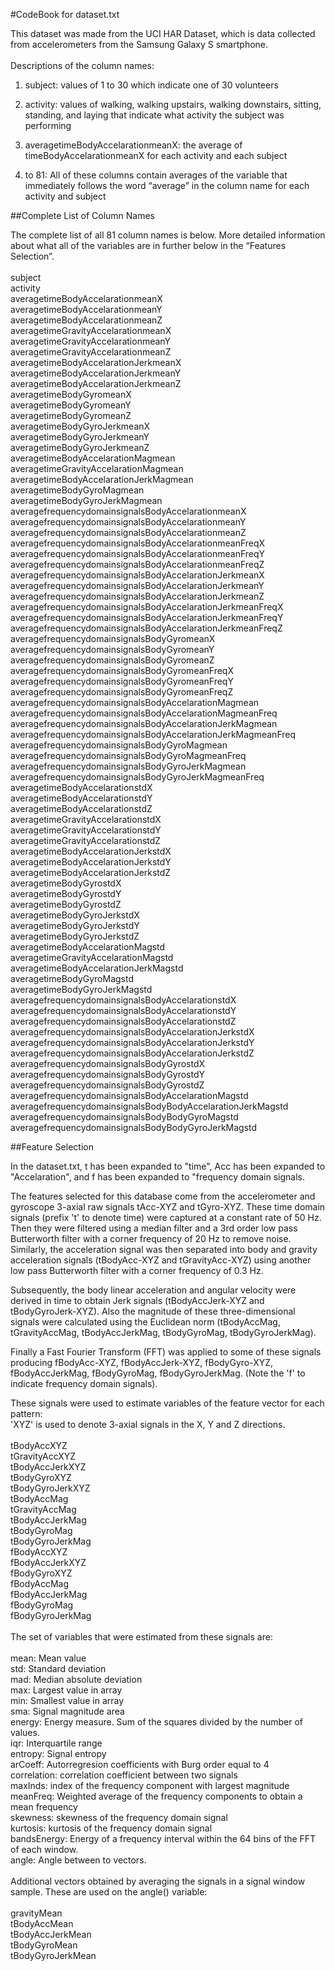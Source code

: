 #CodeBook for dataset.txt

This dataset was made from the UCI HAR Dataset, which is data collected from accelerometers from the Samsung Galaxy S smartphone.<br />
<br />
Descriptions of the column names:<br />

1. subject: values of 1 to 30 which indicate one of 30 volunteers

2. activity: values of walking, walking upstairs, walking 
downstairs, sitting, standing, and laying that indicate what activity the subject was performing

3. averagetimeBodyAccelarationmeanX: the average of timeBodyAccelarationmeanX for each activity and each subject
	
4. to 81: All of these columns contain averages of the variable that immediately follows the word “average” in the column name for each activity and subject


##Complete List of Column Names

The complete list of all 81 column names is below. More detailed information about what all of the variables are in further below in the “Features Selection”.<br />
<br />
subject<br /> 
activity<br />
averagetimeBodyAccelarationmeanX<br />
averagetimeBodyAccelarationmeanY<br />
averagetimeBodyAccelarationmeanZ<br />
averagetimeGravityAccelarationmeanX<br />
averagetimeGravityAccelarationmeanY<br />
averagetimeGravityAccelarationmeanZ<br />
averagetimeBodyAccelarationJerkmeanX<br />
averagetimeBodyAccelarationJerkmeanY<br />
averagetimeBodyAccelarationJerkmeanZ<br />
averagetimeBodyGyromeanX<br />
averagetimeBodyGyromeanY<br />
averagetimeBodyGyromeanZ<br />
averagetimeBodyGyroJerkmeanX<br />
averagetimeBodyGyroJerkmeanY<br />
averagetimeBodyGyroJerkmeanZ<br />
averagetimeBodyAccelarationMagmean<br />
averagetimeGravityAccelarationMagmean<br />
averagetimeBodyAccelarationJerkMagmean<br />
averagetimeBodyGyroMagmean<br />
averagetimeBodyGyroJerkMagmean<br />
averagefrequencydomainsignalsBodyAccelarationmeanX<br />
averagefrequencydomainsignalsBodyAccelarationmeanY<br />averagefrequencydomainsignalsBodyAccelarationmeanZ<br />averagefrequencydomainsignalsBodyAccelarationmeanFreqX<br />
averagefrequencydomainsignalsBodyAccelarationmeanFreqY<br />
averagefrequencydomainsignalsBodyAccelarationmeanFreqZ<br />
averagefrequencydomainsignalsBodyAccelarationJerkmeanX<br />
averagefrequencydomainsignalsBodyAccelarationJerkmeanY<br />
averagefrequencydomainsignalsBodyAccelarationJerkmeanZ<br />
averagefrequencydomainsignalsBodyAccelarationJerkmeanFreqX<br />
averagefrequencydomainsignalsBodyAccelarationJerkmeanFreqY<br />
averagefrequencydomainsignalsBodyAccelarationJerkmeanFreqZ<br />
averagefrequencydomainsignalsBodyGyromeanX<br />
averagefrequencydomainsignalsBodyGyromeanY<br />
averagefrequencydomainsignalsBodyGyromeanZ<br />
averagefrequencydomainsignalsBodyGyromeanFreqX<br />
averagefrequencydomainsignalsBodyGyromeanFreqY<br />
averagefrequencydomainsignalsBodyGyromeanFreqZ<br />
averagefrequencydomainsignalsBodyAccelarationMagmean<br />
averagefrequencydomainsignalsBodyAccelarationMagmeanFreq<br />
averagefrequencydomainsignalsBodyAccelarationJerkMagmean<br />
averagefrequencydomainsignalsBodyAccelarationJerkMagmeanFreq<br />
averagefrequencydomainsignalsBodyGyroMagmean<br />
averagefrequencydomainsignalsBodyGyroMagmeanFreq<br />
averagefrequencydomainsignalsBodyGyroJerkMagmean<br />
averagefrequencydomainsignalsBodyGyroJerkMagmeanFreq<br />
averagetimeBodyAccelarationstdX<br />
averagetimeBodyAccelarationstdY<br />
averagetimeBodyAccelarationstdZ<br />
averagetimeGravityAccelarationstdX<br />
averagetimeGravityAccelarationstdY<br />
averagetimeGravityAccelarationstdZ<br />
averagetimeBodyAccelarationJerkstdX<br />
averagetimeBodyAccelarationJerkstdY<br />
averagetimeBodyAccelarationJerkstdZ<br />
averagetimeBodyGyrostdX<br />
averagetimeBodyGyrostdY<br />
averagetimeBodyGyrostdZ<br />
averagetimeBodyGyroJerkstdX<br />
averagetimeBodyGyroJerkstdY<br />
averagetimeBodyGyroJerkstdZ<br />
averagetimeBodyAccelarationMagstd<br />
averagetimeGravityAccelarationMagstd<br />
averagetimeBodyAccelarationJerkMagstd<br />
averagetimeBodyGyroMagstd<br />
averagetimeBodyGyroJerkMagstd<br />
averagefrequencydomainsignalsBodyAccelarationstdX<br />
averagefrequencydomainsignalsBodyAccelarationstdY<br />
averagefrequencydomainsignalsBodyAccelarationstdZ<br />
averagefrequencydomainsignalsBodyAccelarationJerkstdX<br />
averagefrequencydomainsignalsBodyAccelarationJerkstdY<br />
averagefrequencydomainsignalsBodyAccelarationJerkstdZ<br />
averagefrequencydomainsignalsBodyGyrostdX<br />
averagefrequencydomainsignalsBodyGyrostdY<br />
averagefrequencydomainsignalsBodyGyrostdZ<br />
averagefrequencydomainsignalsBodyAccelarationMagstd<br />
averagefrequencydomainsignalsBodyBodyAccelarationJerkMagstd<br />
averagefrequencydomainsignalsBodyBodyGyroMagstd<br />
averagefrequencydomainsignalsBodyBodyGyroJerkMagstd<br />


##Feature Selection 

In the dataset.txt, t has been expanded to "time", Acc has been expanded to "Accelaration", and f has been expanded to "frequency domain signals.<br />

The features selected for this database come from the accelerometer and gyroscope 3-axial raw signals tAcc-XYZ and tGyro-XYZ. These time domain signals (prefix 't' to denote time) were captured at a constant rate of 50 Hz. Then they were filtered using a median filter and a 3rd order low pass Butterworth filter with a corner frequency of 20 Hz to remove noise. Similarly, the acceleration signal was then separated into body and gravity acceleration signals (tBodyAcc-XYZ and tGravityAcc-XYZ) using another low pass Butterworth filter with a corner frequency of 0.3 Hz. <br />

Subsequently, the body linear acceleration and angular velocity were derived in time to obtain Jerk signals (tBodyAccJerk-XYZ and tBodyGyroJerk-XYZ). Also the magnitude of these three-dimensional signals were calculated using the Euclidean norm (tBodyAccMag, tGravityAccMag, tBodyAccJerkMag, tBodyGyroMag, tBodyGyroJerkMag).<br />

Finally a Fast Fourier Transform (FFT) was applied to some of these signals producing fBodyAcc-XYZ, fBodyAccJerk-XYZ, fBodyGyro-XYZ, fBodyAccJerkMag, fBodyGyroMag, fBodyGyroJerkMag. (Note the 'f' to indicate frequency domain signals). <br />

These signals were used to estimate variables of the feature vector for each pattern:  
'XYZ' is used to denote 3-axial signals in the X, Y and Z directions.<br />
<br />
tBodyAccXYZ<br />
tGravityAccXYZ<br />
tBodyAccJerkXYZ<br />
tBodyGyroXYZ<br />
tBodyGyroJerkXYZ<br />
tBodyAccMag<br />
tGravityAccMag<br />
tBodyAccJerkMag<br />
tBodyGyroMag<br />
tBodyGyroJerkMag<br />
fBodyAccXYZ<br />
fBodyAccJerkXYZ<br />
fBodyGyroXYZ<br />
fBodyAccMag<br />
fBodyAccJerkMag<br />
fBodyGyroMag<br />
fBodyGyroJerkMag<br />
<br />
The set of variables that were estimated from these signals are: <br />
<br />
mean: Mean value<br />
std: Standard deviation<br />
mad: Median absolute deviation <br />
max: Largest value in array<br />
min: Smallest value in array<br />
sma: Signal magnitude area<br />
energy: Energy measure. Sum of the squares divided by the number of values. <br />
iqr: Interquartile range <br />
entropy: Signal entropy<br />
arCoeff: Autorregresion coefficients with Burg order equal to 4<br />
correlation: correlation coefficient between two signals<br />
maxInds: index of the frequency component with largest magnitude<br />
meanFreq: Weighted average of the frequency components to obtain a mean frequency<br />
skewness: skewness of the frequency domain signal <br />
kurtosis: kurtosis of the frequency domain signal <br />
bandsEnergy: Energy of a frequency interval within the 64 bins of the FFT of each window.<br />
angle: Angle between to vectors.<br />
<br />
Additional vectors obtained by averaging the signals in a signal window sample. These are used on the angle() variable:<br />
<br />
gravityMean<br />
tBodyAccMean<br />
tBodyAccJerkMean<br />
tBodyGyroMean<br />
tBodyGyroJerkMean<br />